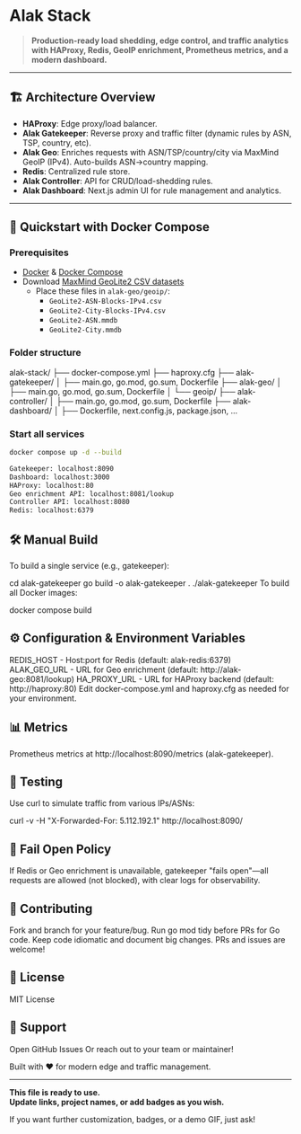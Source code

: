 # Alak Stack

> **Production-ready load shedding, edge control, and traffic analytics with HAProxy, Redis, GeoIP enrichment, Prometheus metrics, and a modern dashboard.**

---

## 🏗️ Architecture Overview

- **HAProxy**: Edge proxy/load balancer.
- **Alak Gatekeeper**: Reverse proxy and traffic filter (dynamic rules by ASN, TSP, country, etc).
- **Alak Geo**: Enriches requests with ASN/TSP/country/city via MaxMind GeoIP (IPv4). Auto-builds ASN→country mapping.
- **Redis**: Centralized rule store.
- **Alak Controller**: API for CRUD/load-shedding rules.
- **Alak Dashboard**: Next.js admin UI for rule management and analytics.

---

## 🚀 Quickstart with Docker Compose

### Prerequisites
- [Docker](https://www.docker.com/) & [Docker Compose](https://docs.docker.com/compose/)
- Download [MaxMind GeoLite2 CSV datasets](https://dev.maxmind.com/geoip/geolite2-free-geolocation-data)
    - Place these files in `alak-geo/geoip/`:
        - `GeoLite2-ASN-Blocks-IPv4.csv`
        - `GeoLite2-City-Blocks-IPv4.csv`
        - `GeoLite2-ASN.mmdb`
        - `GeoLite2-City.mmdb`

### Folder structure
alak-stack/
├── docker-compose.yml
├── haproxy.cfg
├── alak-gatekeeper/
│ ├── main.go, go.mod, go.sum, Dockerfile
├── alak-geo/
│ ├── main.go, go.mod, go.sum, Dockerfile
│ └── geoip/
├── alak-controller/
│ ├── main.go, go.mod, go.sum, Dockerfile
├── alak-dashboard/
│ ├── Dockerfile, next.config.js, package.json, ...



### Start all services
```bash
docker compose up -d --build

Gatekeeper: localhost:8090
Dashboard: localhost:3000
HAProxy: localhost:80
Geo enrichment API: localhost:8081/lookup
Controller API: localhost:8080
Redis: localhost:6379
```

## 🛠️ Manual Build

To build a single service (e.g., gatekeeper):

cd alak-gatekeeper
go build -o alak-gatekeeper .
./alak-gatekeeper
To build all Docker images:

docker compose build


## ⚙️ Configuration & Environment Variables

REDIS_HOST - Host:port for Redis (default: alak-redis:6379)
ALAK_GEO_URL - URL for Geo enrichment (default: http://alak-geo:8081/lookup)
HA_PROXY_URL - URL for HAProxy backend (default: http://haproxy:80)
Edit docker-compose.yml and haproxy.cfg as needed for your environment.


## 📊 Metrics

Prometheus metrics at http://localhost:8090/metrics (alak-gatekeeper).

## 🧪 Testing

Use curl to simulate traffic from various IPs/ASNs:

curl -v -H "X-Forwarded-For: 5.112.192.1" http://localhost:8090/


## 🔐 Fail Open Policy

If Redis or Geo enrichment is unavailable, gatekeeper "fails open"—all requests are allowed (not blocked), with clear logs for observability.

## 🤝 Contributing

Fork and branch for your feature/bug.
Run go mod tidy before PRs for Go code.
Keep code idiomatic and document big changes.
PRs and issues are welcome!

## 📄 License

MIT License

## 💬 Support

Open GitHub Issues
Or reach out to your team or maintainer!


Built with ❤️ for modern edge and traffic management.


---

**This file is ready to use.  
Update links, project names, or add badges as you wish.**

If you want further customization, badges, or a demo GIF, just ask!

